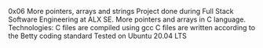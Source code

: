 0x06 More pointers, arrays and strings
Project done during Full Stack Software Engineering at ALX SE. More pointers and arrays in C language.
Technologies:
C files are compiled using gcc
C files are written according to the Betty coding standard
Tested on Ubuntu 20.04 LTS

